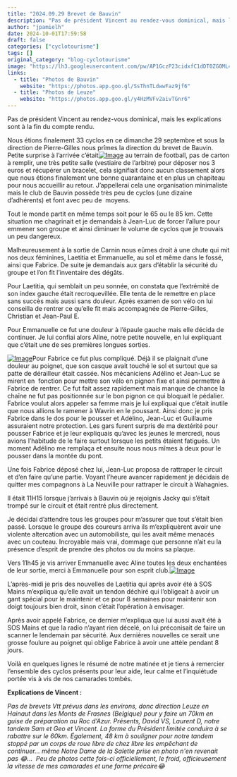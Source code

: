 ```yaml
---
title: "2024.09.29 Brevet de Bauvin"
description: "Pas de président Vincent au rendez-vous dominical, mais les explications sont à la fin du compte rendu."
author: "jpamielh"
date: 2024-10-01T17:59:58
draft: false
categories: ["cyclotourisme"]
tags: []
original_category: "blog-cyclotourisme"
image: "https://lh3.googleusercontent.com/pw/AP1GczP23cidxfC1dDT0ZG0ML4a951ALOo3E5eu4cZ5E7iOqV-lfsLP5Vx4aFjfSqqI1TDsnYsFO_yPhf3FOlLMjkb-mjA-haM3cDPscpzi72uLLNsxzcG8gzVGETHtmBo2PzXZve43Z3HYEkLRVZ8tiwCr2Jw=w1487-h1115-s-no-gm?authuser=1"
links:
  - title: "Photos de Bauvin"
    website: "https://photos.app.goo.gl/SsThnTLdwwFaz9jf6"
  - title: "Photos de Leuze"
    website: "https://photos.app.goo.gl/y4HzMVFv2aivTGnr6"
---
```


Pas de président Vincent au rendez-vous dominical, mais les explications sont à la fin du compte rendu.

<!--more-->

Nous étions finalement 33 cyclos en ce dimanche 29 septembre et sous la direction de Pierre-Gilles nous prîmes la direction du brevet de Bauvin. Petite surprise à l’arrivée c’était[![Image](https://lh3.googleusercontent.com/pw/AP1GczMptCntJPXvTFQAoSy54YYwvbvh6VdIddD2Fx5bbBzBvtXTjxviEH36X-ap9V5v5FFIcPRaVFqU7u1sRXNPkS8DLdENJSvzujpy-zf9LUzwAh95NuxEgph0kp_4Nb2u93DfpYgC1qyxXKwTQHtoEr1pYQ=w1487-h1115-s-no-gm?authuser=1)](https://lh3.googleusercontent.com/pw/AP1GczMptCntJPXvTFQAoSy54YYwvbvh6VdIddD2Fx5bbBzBvtXTjxviEH36X-ap9V5v5FFIcPRaVFqU7u1sRXNPkS8DLdENJSvzujpy-zf9LUzwAh95NuxEgph0kp_4Nb2u93DfpYgC1qyxXKwTQHtoEr1pYQ=w1487-h1115-s-no-gm?authuser=1) au terrain de football, pas de carton à remplir, une très petite salle (vestiaire de l’arbitre) pour déposer nos 3 euros et récupérer un bracelet, cela signifiait donc aucun classement alors que nous étions finalement une bonne quarantaine et en plus un chapiteau pour nous accueillir au retour. J’appellerai cela une organisation minimaliste mais le club de Bauvin possède très peu de cyclos (une dizaine d’adhérents) et font avec peu de&nbsp; moyens.

Tout le monde partit en même temps soit pour le 65 ou le 85 km. Cette situation me chagrinait et je demandais à Jean-Luc de forcer l’allure pour emmener son groupe et ainsi diminuer le volume de cyclos que je trouvais un peu dangereux.

Malheureusement à la sortie de Carnin nous eûmes droit à une chute qui mit nos deux féminines, Laetitia et Emmanuelle, au sol et même dans le fossé, ainsi que Fabrice. De suite je demandais aux gars d’établir la sécurité du groupe et l’on fit l’inventaire des dégâts.

Pour Laetitia, qui semblait un peu sonnée, on constata que l’extrémité de son index gauche était recroquevillée. Elle tenta de le remettre en place sans succès mais aussi sans douleur. Après examen de son vélo on lui conseilla de rentrer ce qu’elle fit mais accompagnée de Pierre-Gilles, Christian et Jean-Paul E.

Pour Emmanuelle ce fut une douleur à l’épaule gauche mais elle décida de continuer. Je lui confiai alors Aline, notre petite nouvelle, en lui expliquant que c’était une de ses premières longues sorties.

[![Image](https://lh3.googleusercontent.com/pw/AP1GczMIJy0hVPKadqBzJAdzVZkEYsbqMho_sm1daqZICKDOrFuJ1sI2xfaLa0_zZDXlitFzqlb5nkyMv_A7na3y0O30iDlDjIuEelndZpJuTZqSylhkrsLJ-R1jU9u3Bh1B9OuE2LjHP1NHGpN2Vm0sWYiG_w=w1487-h1115-s-no-gm?authuser=1)](https://lh3.googleusercontent.com/pw/AP1GczMIJy0hVPKadqBzJAdzVZkEYsbqMho_sm1daqZICKDOrFuJ1sI2xfaLa0_zZDXlitFzqlb5nkyMv_A7na3y0O30iDlDjIuEelndZpJuTZqSylhkrsLJ-R1jU9u3Bh1B9OuE2LjHP1NHGpN2Vm0sWYiG_w=w1487-h1115-s-no-gm?authuser=1)Pour Fabrice ce fut plus compliqué. Déjà il se plaignait d’une douleur au poignet, que son casque avait touché le sol et surtout que sa patte de dérailleur était cassée. Nos mécaniciens Adélino et Jean-Luc se mirent en &nbsp;fonction pour mettre son vélo en pignon fixe et ainsi permettre à Fabrice de rentrer. Ce fut fait assez rapidement mais manque de chance la chaîne ne fut pas positionnée sur le bon pignon ce qui bloquait le pédalier. Fabrice voulut alors appeler sa femme mais je lui expliquai que c’était inutile que nous allions le ramener à Wavrin en le poussant. Ainsi donc je pris Fabrice dans le dos pour le pousser et Adélino, Jean-Luc et Guillaume assuraient notre protection. Les gars furent surpris de ma dextérité pour pousser Fabrice et je leur expliquais qu’avec les jeunes le mercredi, nous avions l’habitude de le faire surtout lorsque les petits étaient fatigués. Un moment Adélino me remplaça et ensuite nous nous mîmes à deux pour le pousser dans la montée du pont.

Une fois Fabrice déposé chez lui, Jean-Luc proposa de rattraper le circuit et d’en faire qu’une partie. Voyant l’heure avancer rapidement je décidais de quitter mes compagnons à La Neuville pour rattraper le circuit à Wahagnies.

Il était 11H15 lorsque j’arrivais à Bauvin où je rejoignis Jacky qui s’était trompé sur le circuit et était rentré plus directement.

Je décidai d’attendre tous les groupes pour m’assurer que tout s’était bien passé. Lorsque le groupe des coureurs arriva ils m’expliquèrent avoir une violente altercation avec un automobiliste, qui les avait même menacés avec un couteau. Incroyable mais vrai, dommage que personne n’ait eu la présence d’esprit de prendre des photos ou du moins sa plaque.

Vers 11h45 je vis arriver Emmanuelle avec Aline toutes les deux enchantées de leur sortie, merci à Emmanuelle pour son esprit club.[![Image](https://lh3.googleusercontent.com/pw/AP1GczOwxSAiG152oElIYjyv2WB0t0OoN3tDS07jRbocB8btTdiNl3U6nAN5x4IBecuVHPBovBtL1Qzgzyin6GyDJsWEtcYR0nh2KvFp4vaT8_qzA1KTOpB_RNK1epttspsNd9UFJKWvInZIfdHZaNzyVRVtCw=w502-h1115-s-no-gm?authuser=1)](https://lh3.googleusercontent.com/pw/AP1GczOwxSAiG152oElIYjyv2WB0t0OoN3tDS07jRbocB8btTdiNl3U6nAN5x4IBecuVHPBovBtL1Qzgzyin6GyDJsWEtcYR0nh2KvFp4vaT8_qzA1KTOpB_RNK1epttspsNd9UFJKWvInZIfdHZaNzyVRVtCw=w502-h1115-s-no-gm?authuser=1)

L’après-midi je pris des nouvelles de Laetitia qui après avoir été à SOS Mains m’expliqua qu’elle avait un tendon déchiré qui l’obligeait à avoir un gant spécial pour le maintenir et&nbsp;ce pour 8 semaines pour maintenir son doigt toujours bien droit, sinon c’était l’opération à envisager.

Après avoir appelé Fabrice, ce dernier m’expliqua que lui aussi avait été à SOS Mains et que la radio n’ayant rien décelé, on lui préconisait de faire un scanner le lendemain par sécurité. Aux dernières nouvelles ce serait une grosse foulure au poignet qui oblige Fabrice à avoir une attèle pendant 8 jours.

Voilà en quelques lignes le résumé de notre matinée et je tiens à remercier l’ensemble des cyclos présents pour leur aide, leur calme et l’inquiétude portée vis à vis de nos&nbsp;camarades tombés.

**Explications de Vincent&nbsp;:**

*Pas de brevets Vtt prévus dans les environs, donc direction Leuze en Hainaut dans les Monts de Frasnes (Belgique) pour y faire un 70km en guise de préparation au Roc d’Azur.&nbsp;Présents, David VS, Laurent D, notre tandem Sam et Geo et Vincent. La forme du Président limitée conduira à se rabattre sur le 60km. Également, 48 km à souligner pour notre tandem stoppé par un corps de roue libre de chez libre les empêchant de continuer… même Notre Dame de la Salette prise en photo n'en revenait pas&nbsp;😂...&nbsp; Peu de photos cette fois-ci officiellement, le froid, officieusement la vitesse de mes camarades et une forme précaire😂*